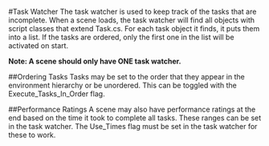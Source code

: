 #Task Watcher
The task watcher is used to keep track of the tasks that are incomplete. When a scene loads, the task watcher will find all objects with script classes that extend Task.cs. For each task object it finds, it puts them into a list. If the tasks are ordered, only the first one in the list will be activated on start.

**Note: A scene should only have ONE task watcher.**

##Ordering Tasks
Tasks may be set to the order that they appear in the environment hierarchy or be unordered. This can be toggled with the Execute_Tasks_In_Order flag.

##Performance Ratings
A scene may also have performance ratings at the end based on the time it took to complete all tasks. These ranges can be set in the task watcher. The Use_Times flag must be set in the task watcher for these to work.
